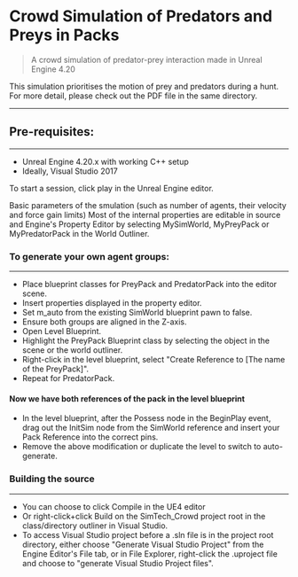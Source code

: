 # Crowd Simulation of Predators and Preys in Packs
> A crowd simulation of predator-prey interaction made in Unreal Engine 4.20

This simulation prioritises the motion of prey and predators during a hunt. For more detail, please check out the PDF file in the same directory.

___

## Pre-requisites:
___

- Unreal Engine 4.20.x with working C++ setup
- Ideally, Visual Studio 2017

To start a session, click play in the Unreal Engine editor.

Basic parameters of the smulation (such as number of agents, their velocity and force gain limits)
Most of the internal properties are editable in source and Engine's Property Editor by selecting MySimWorld, MyPreyPack or MyPredatorPack in the World Outliner.

### To generate your own agent groups: 
___

- Place blueprint classes for PreyPack and PredatorPack into the editor scene.  
- Insert properties displayed in the property editor.
- Set m_auto from the existing SimWorld blueprint pawn to false.
- Ensure both groups are aligned in the Z-axis.
- Open Level Blueprint.
- Highlight the PreyPack Blueprint class by selecting the object in the scene or the world outliner.
- Right-click in the level blueprint, select "Create Reference to [The name of the PreyPack]".
- Repeat for PredatorPack.
#### Now we have both references of the pack in the level blueprint
- In the level blueprint, after the Possess node in the BeginPlay event, drag out the InitSim node from the SimWorld reference and insert your Pack Reference into the correct pins.
- Remove the above modification or duplicate the level to switch to auto-generate.

### Building the source
___
- You can choose to click Compile in the UE4 editor
- Or right-click+click Build on the SimTech_Crowd project root in the class/directory outliner in Visual Studio.
- To access Visual Studio project before a .sln file is in the project root directory, either choose "Generate Visual Studio Project" from the Engine Editor's File tab, or in File Explorer, right-click the .uproject file and choose to "generate Visual Studio Project files".
